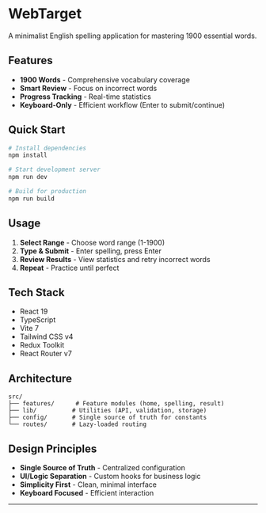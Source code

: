 # WebTarget

A minimalist English spelling application for mastering 1900 essential words.

## Features

- **1900 Words** - Comprehensive vocabulary coverage
- **Smart Review** - Focus on incorrect words
- **Progress Tracking** - Real-time statistics
- **Keyboard-Only** - Efficient workflow (Enter to submit/continue)

## Quick Start

```bash
# Install dependencies
npm install

# Start development server
npm run dev

# Build for production
npm run build
```

## Usage

1. **Select Range** - Choose word range (1-1900)
2. **Type & Submit** - Enter spelling, press Enter
3. **Review Results** - View statistics and retry incorrect words
4. **Repeat** - Practice until perfect

## Tech Stack

- React 19
- TypeScript
- Vite 7
- Tailwind CSS v4
- Redux Toolkit
- React Router v7

## Architecture

```
src/
├── features/      # Feature modules (home, spelling, result)
├── lib/          # Utilities (API, validation, storage)
├── config/       # Single source of truth for constants
└── routes/       # Lazy-loaded routing
```

## Design Principles

- **Single Source of Truth** - Centralized configuration
- **UI/Logic Separation** - Custom hooks for business logic
- **Simplicity First** - Clean, minimal interface
- **Keyboard Focused** - Efficient interaction

---
